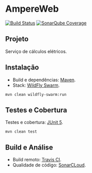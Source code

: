# AmpereWeb

[![Build Status](https://travis-ci.com/vandersozc/AmpereWeb.svg?branch=master)](https://travis-ci.com/vandersozc/AmpereWeb)
[![SonarQube Coverage](https://sonarcloud.io/api/project_badges/measure?project=com.vandersoncamp%3Aampereweb&metric=coverage)](https://sonarcloud.io/dashboard?id=com.vandersoncamp%3Aampereweb)
<!--
[[https://sonarcloud.io/dashboard/index/no.priv.bang.ukelonn%3Aparent][file:https://sonarcloud.io/api/badges/measure?key=no.priv.bang.ukelonn%3Aparent&metric=lines#.svg]] [[https://sonarcloud.io/dashboard/index/no.priv.bang.ukelonn%3Aparent][file:https://sonarcloud.io/api/badges/measure?key=no.priv.bang.ukelonn%3Aparent&metric=bugs#.svg]] [[https://sonarcloud.io/dashboard/index/no.priv.bang.ukelonn%3Aparent][file:https://sonarcloud.io/api/badges/measure?key=no.priv.bang.ukelonn%3Aparent&metric=new_bugs#.svg]] [[https://sonarcloud.io/dashboard/index/no.priv.bang.ukelonn%3Aparent][file:https://sonarcloud.io/api/badges/measure?key=no.priv.bang.ukelonn%3Aparent&metric=vulnerabilities#.svg]] [[https://sonarcloud.io/dashboard/index/no.priv.bang.ukelonn%3Aparent][file:https://sonarcloud.io/api/badges/measure?key=no.priv.bang.ukelonn%3Aparent&metric=new_vulnerabilities#.svg]] [[https://sonarcloud.io/dashboard/index/no.priv.bang.ukelonn%3Aparent][file:https://sonarcloud.io/api/badges/measure?key=no.priv.bang.ukelonn%3Aparent&metric=code_smells#.svg]] [[https://sonarcloud.io/dashboard/index/no.priv.bang.ukelonn%3Aparent][file:https://sonarcloud.io/api/badges/measure?key=no.priv.bang.ukelonn%3Aparent&metric=new_code_smells#.svg]] [
    
[https://sonarcloud.io/dashboard/index/no.priv.bang.ukelonn%3Aparent][file:https://sonarcloud.io/api/badges/measure?key=no.priv.bang.ukelonn%3Aparent&metric=coverage#.svg]] [[https://sonarcloud.io/dashboard/index/no.priv.bang.ukelonn%3Aparent][file:https://sonarcloud.io/api/badges/measure?key=no.priv.bang.ukelonn%3Aparent&metric=new_coverage#.svg]]
-->

## Projeto

Serviço de cálculos elétricos.


## Instalação

- Build e dependências: [Maven](https://maven.apache.org/).
- Stack: [WildFly Swarm](http://wildfly-swarm.io/).

```
mvn clean wildfly-swarm:run
```

## Testes e Cobertura

Testes e cobertura: [JUnit 5](https://junit.org/junit5/).
```
mvn clean test
```

## Build e Análise
- Build remoto: [Travis CI](https://travis-ci.com/vandersozc/AmpereWeb).
- Qualidade de código: [SonarCLoud](https://sonarcloud.io/dashboard?id=com.vandersoncamp%3Aampereweb).